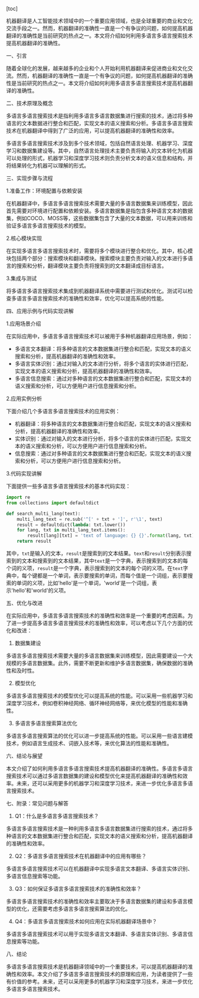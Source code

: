 
[toc]                    
                
                
机器翻译是人工智能技术领域中的一个重要应用领域，也是全球重要的商业和文化交流手段之一。然而，机器翻译的准确性一直是一个有争议的问题，如何提高机器翻译的准确性是当前研究的热点之一。本文将介绍如何利用多语言多语言搜索技术提高机器翻译的准确性。

一、引言

随着全球化的发展，越来越多的企业和个人开始利用机器翻译来促进商业和文化交流。然而，机器翻译的准确性一直是一个有争议的问题，如何提高机器翻译的准确性是当前研究的热点之一。本文将介绍如何利用多语言多语言搜索技术提高机器翻译的准确性。

二、技术原理及概念

多语言多语言搜索技术是指利用多语言多语言数据集进行搜索的技术，通过将多种语言的文本数据进行整合和匹配，实现文本的语义搜索和分析。多语言多语言搜索技术在机器翻译中得到了广泛的应用，可以提高机器翻译的准确性和效率。

多语言多语言搜索技术涉及到多个技术领域，包括自然语言处理、机器学习、深度学习和数据集建设等。其中，自然语言处理技术主要负责将输入的文本转化为机器可以处理的形式，机器学习和深度学习技术则负责分析文本的语义信息和结构，并将结果转化为机器可以理解的形式。

三、实现步骤与流程

1.准备工作：环境配置与依赖安装

在机器翻译中，多语言多语言搜索技术需要大量的多语言数据集来训练模型，因此首先需要对环境进行配置和依赖安装。多语言数据集是指包含多种语言文本的数据集，例如COCO、MOSS等，这些数据集包含了大量的文本数据，可以用来训练和验证多语言多语言搜索技术的模型。

2.核心模块实现

在实现多语言多语言搜索技术时，需要将多个模块进行整合和优化。其中，核心模块包括两个部分：搜索模块和翻译模块。搜索模块主要负责对输入的文本进行多语言的搜索和分析，翻译模块主要负责将搜索到的文本翻译成目标语言。

3.集成与测试

将多语言多语言搜索技术集成到机器翻译系统中需要进行测试和优化。测试可以检查多语言多语言搜索技术的准确性和效率，优化可以提高系统的性能。

四、应用示例与代码实现讲解

1.应用场景介绍

在实际应用中，多语言多语言搜索技术可以被用于多种机器翻译应用场景，例如：

- 多语言文本翻译：将多种语言的文本数据集进行整合和匹配，实现文本的语义搜索和分析，提高机器翻译的准确性和效率。
- 多语言实体识别：通过对输入的文本进行分析，将多个语言的实体进行匹配，实现文本的语义搜索和分析，提高机器翻译的准确性和效率。
- 多语言信息搜索：通过对多种语言的文本数据集进行整合和匹配，实现文本的语义搜索和分析，可以方便用户进行信息搜索和分析。

2.应用实例分析

下面介绍几个多语言多语言搜索技术的应用实例：

- 机器翻译：将多种语言的文本数据集进行整合和匹配，实现文本的语义搜索和分析，提高机器翻译的准确性和效率。
- 实体识别：通过对输入的文本进行分析，将多个语言的实体进行匹配，实现文本的语义搜索和分析，可以方便用户进行信息搜索和分析。
- 信息搜索：通过对多种语言的文本数据集进行整合和匹配，实现文本的语义搜索和分析，可以方便用户进行信息搜索和分析。

3.代码实现讲解

下面提供一些多语言多语言搜索技术的基本代码实现：

```python
import re
from collections import defaultdict

def search_multi_lang(text):
    multi_lang_text = re.sub('^[' + txt + ']', r'\1', text)
    result = defaultdict(lambda: txt.lower())
    for lang, txt in multi_lang_text.items():
        result[lang][txt] = 'text of language: {} {}'.format(lang, txt)
    return result
```

其中，`txt`是输入的文本，`result`是搜索到的文本结果。`text`和`result`分别表示搜索到的文本和搜索到的文本结果，其中`text`是一个字典，表示搜索到的文本的每个词的义项，`result`是一个字典，表示搜索到的文本的每个词的义项。在`text`字典中，每个键都是一个单词，表示要搜索的单词，而每个值是一个词组，表示要搜索的单词的义项，比如'hello'是一个单词，'world'是一个词组，表示'hello'和'world'的义项。

五、优化与改进

在实际应用中，多语言多语言搜索技术的准确性和效率是一个重要的考虑因素。为了进一步提高多语言多语言搜索技术的准确性和效率，可以考虑以下几个方面的优化和改进：

1. 数据集建设

多语言多语言搜索技术需要大量的多语言数据集来训练模型，因此需要建设一个大规模的多语言数据集。此外，需要不断更新和维护多语言数据集，确保数据的准确性和及时性。

2. 模型优化

多语言多语言搜索技术的模型优化可以提高系统的性能。可以采用一些机器学习和深度学习技术，例如卷积神经网络、循环神经网络等，来优化模型的性能和准确性。

3. 多语言多语言搜索算法优化

多语言多语言搜索算法的优化可以进一步提高系统的性能。可以采用一些语言建模技术，例如语言生成技术、词嵌入技术等，来优化算法的性能和准确性。

六、结论与展望

本文介绍了如何利用多语言多语言搜索技术提高机器翻译的准确性。多语言多语言搜索技术可以通过多语言数据集的建设和模型优化来提高机器翻译的准确性和效率。未来，还可以采用更多的机器学习和深度学习技术，来进一步优化多语言多语言搜索技术。

七、附录：常见问题与解答

1. Q1：什么是多语言多语言搜索技术？

多语言多语言搜索技术是一种利用多语言多语言数据集进行搜索的技术，通过将多种语言的文本数据集进行整合和匹配，实现文本的语义搜索和分析，提高机器翻译的准确性和效率。

2. Q2：多语言多语言搜索技术在机器翻译中的应用有哪些？

多语言多语言搜索技术可以在机器翻译中实现多语言文本翻译、多语言实体识别、多语言信息搜索等功能。

3. Q3：如何保证多语言多语言搜索技术的准确性和效率？

多语言多语言搜索技术的准确性和效率主要取决于多语言数据集的建设和多语言模型的优化，还需要考虑多语言多语言搜索算法的优化。

4. Q4：多语言多语言搜索技术如何应用在实际机器翻译场景中？

多语言多语言搜索技术可以用于实现多语言文本翻译、多语言实体识别、多语言信息搜索等功能。

八、结论

多语言多语言搜索技术是机器翻译领域中的一个重要技术，可以提高机器翻译的准确性和效率。本文介绍了多语言多语言搜索技术的原理和应用，为读者提供了一些有价值的参考。未来，还可以采用更多的机器学习和深度学习技术，来进一步优化多语言多语言搜索技术。

